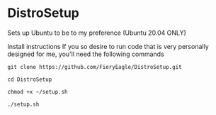 # DistroSetup
Sets up Ubuntu to be to my preference (Ubuntu 20.04 ONLY)

Install instructions
If you so desire to run code that is very personally designed for me, you'll need the following commands

`git clone https://github.com/FieryEagle/DistroSetup.git`


`cd DistroSetup`


`chmod +x ~/setup.sh`


`./setup.sh`
